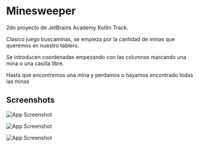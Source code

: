 
# Minesweeper

2do proyecto de JetBrains Academy Kotlin Track.

Clasico juego buscaminas, se empieza por la cantidad de minas que queremos en nuestro tablero.

Se introducen coordenadas empezando con las columnas marcando una mina o una casilla libre.

Hasta que encontremos una mina y perdamos o hayamos encontrado todas las minas



## Screenshots

![App Screenshot](https://i.imgur.com/uk1ejWX.png)

![App Screenshot](https://i.imgur.com/qhsnsxF.png)

![App Screenshot](https://i.imgur.com/ARI0y66.png)
